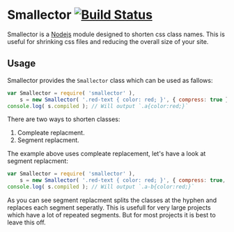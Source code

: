 # Smallector [![Build Status](https://travis-ci.org/wisaac407/Smallector.svg?branch=master)](https://travis-ci.org/wisaac407/Smallector)

Smallector is a [Nodejs](http://nodejs.org) module designed to shorten css class names. This is useful for shrinking
css files and reducing the overall size of your site.

## Usage
Smallector provides the `Smallector` class which can be used as fallows:
```javascript
var Smallector = require( 'smallector' ),
    s = new Smallector( '.red-text { color: red; }', { compress: true } );
console.log( s.compiled ); // Will output `.a{color:red;}`
```
There are two ways to shorten classes:
  1. Compleate replacment.
  2. Segment replacment.

The example above uses compleate replacement, let's have a look at segment replacment:
```javascript
var Smallector = require( 'smallector' ),
    s = new Smallector( '.red-text { color: red; }', { compress: true, split: true} );
console.log( s.compiled ); // Will output `.a-b{color:red;}`
```
As you can see segment replacment splits the classes at the hyphen and replaces each segment seperatly.
This is usefull for very large projects which have a lot of repeated segments.
But for most projects it is best to leave this off.
